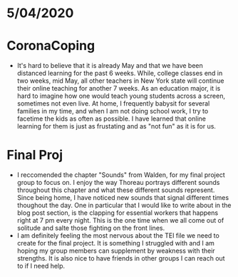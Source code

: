 # 5/04/2020

# CoronaCoping
- It's hard to believe that it is already May and that we have been distanced learning for the past 6 weeks. While, college classes end in two weeks, mid May, all other teachers in New York state will continue their online teaching for another 7 weeks. As an education major, it is hard to imagine how one would teach young students across a screen, sometimes not even live. At home, I frequently babysit for several families in my time, and when I am not doing school work, I try to facetime the kids as often as possible. I have learned that online learning for them is just as frustating and as "not fun" as it is for us. 

# Final Proj 
- I reccomended the chapter "Sounds" from Walden, for my final project group to focus on. I enjoy the way Thoreau portrays different sounds throughout this chapter and what these different sounds represent. Since being home, I have noticed new sounds that signal different times thoughout the day. One in particular that I would like to write about in the blog post section, is the clapping for essential workers that happens right at 7 pm every night. This is the one time when we all come out of solitude and salte those fighting on the front lines. 
- I am definitely feeling the most nervous about the TEI file we need to create for the final project. It is something I struggled with and I am hoping my group members can supplement by weakness with their strengths. It is also nice to have friends in other groups I can reach out to if I need help. 
